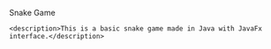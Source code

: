   <name>Snake Game</name>
  
    <description>This is a basic snake game made in Java with JavaFx interface.</description>
